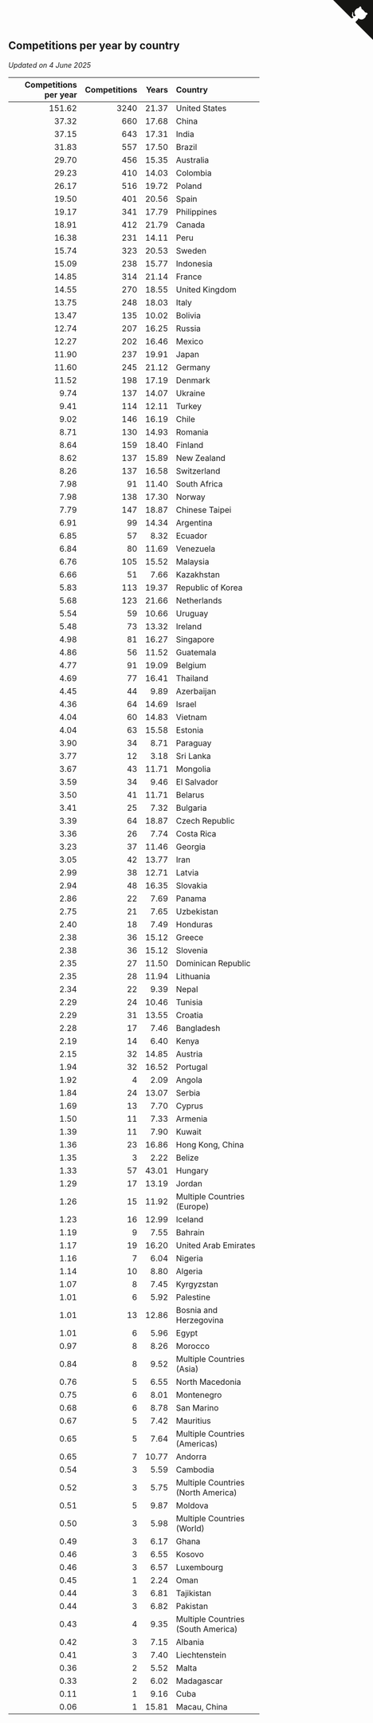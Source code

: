 ## Competitions per year by country

*Updated on  4 June 2025*

| Competitions per year | Competitions | Years | Country |
| ---: | ---: | ---: | :--- |
| 151.62 | 3240 | 21.37 | United States |
| 37.32 | 660 | 17.68 | China |
| 37.15 | 643 | 17.31 | India |
| 31.83 | 557 | 17.50 | Brazil |
| 29.70 | 456 | 15.35 | Australia |
| 29.23 | 410 | 14.03 | Colombia |
| 26.17 | 516 | 19.72 | Poland |
| 19.50 | 401 | 20.56 | Spain |
| 19.17 | 341 | 17.79 | Philippines |
| 18.91 | 412 | 21.79 | Canada |
| 16.38 | 231 | 14.11 | Peru |
| 15.74 | 323 | 20.53 | Sweden |
| 15.09 | 238 | 15.77 | Indonesia |
| 14.85 | 314 | 21.14 | France |
| 14.55 | 270 | 18.55 | United Kingdom |
| 13.75 | 248 | 18.03 | Italy |
| 13.47 | 135 | 10.02 | Bolivia |
| 12.74 | 207 | 16.25 | Russia |
| 12.27 | 202 | 16.46 | Mexico |
| 11.90 | 237 | 19.91 | Japan |
| 11.60 | 245 | 21.12 | Germany |
| 11.52 | 198 | 17.19 | Denmark |
| 9.74 | 137 | 14.07 | Ukraine |
| 9.41 | 114 | 12.11 | Turkey |
| 9.02 | 146 | 16.19 | Chile |
| 8.71 | 130 | 14.93 | Romania |
| 8.64 | 159 | 18.40 | Finland |
| 8.62 | 137 | 15.89 | New Zealand |
| 8.26 | 137 | 16.58 | Switzerland |
| 7.98 | 91 | 11.40 | South Africa |
| 7.98 | 138 | 17.30 | Norway |
| 7.79 | 147 | 18.87 | Chinese Taipei |
| 6.91 | 99 | 14.34 | Argentina |
| 6.85 | 57 | 8.32 | Ecuador |
| 6.84 | 80 | 11.69 | Venezuela |
| 6.76 | 105 | 15.52 | Malaysia |
| 6.66 | 51 | 7.66 | Kazakhstan |
| 5.83 | 113 | 19.37 | Republic of Korea |
| 5.68 | 123 | 21.66 | Netherlands |
| 5.54 | 59 | 10.66 | Uruguay |
| 5.48 | 73 | 13.32 | Ireland |
| 4.98 | 81 | 16.27 | Singapore |
| 4.86 | 56 | 11.52 | Guatemala |
| 4.77 | 91 | 19.09 | Belgium |
| 4.69 | 77 | 16.41 | Thailand |
| 4.45 | 44 | 9.89 | Azerbaijan |
| 4.36 | 64 | 14.69 | Israel |
| 4.04 | 60 | 14.83 | Vietnam |
| 4.04 | 63 | 15.58 | Estonia |
| 3.90 | 34 | 8.71 | Paraguay |
| 3.77 | 12 | 3.18 | Sri Lanka |
| 3.67 | 43 | 11.71 | Mongolia |
| 3.59 | 34 | 9.46 | El Salvador |
| 3.50 | 41 | 11.71 | Belarus |
| 3.41 | 25 | 7.32 | Bulgaria |
| 3.39 | 64 | 18.87 | Czech Republic |
| 3.36 | 26 | 7.74 | Costa Rica |
| 3.23 | 37 | 11.46 | Georgia |
| 3.05 | 42 | 13.77 | Iran |
| 2.99 | 38 | 12.71 | Latvia |
| 2.94 | 48 | 16.35 | Slovakia |
| 2.86 | 22 | 7.69 | Panama |
| 2.75 | 21 | 7.65 | Uzbekistan |
| 2.40 | 18 | 7.49 | Honduras |
| 2.38 | 36 | 15.12 | Greece |
| 2.38 | 36 | 15.12 | Slovenia |
| 2.35 | 27 | 11.50 | Dominican Republic |
| 2.35 | 28 | 11.94 | Lithuania |
| 2.34 | 22 | 9.39 | Nepal |
| 2.29 | 24 | 10.46 | Tunisia |
| 2.29 | 31 | 13.55 | Croatia |
| 2.28 | 17 | 7.46 | Bangladesh |
| 2.19 | 14 | 6.40 | Kenya |
| 2.15 | 32 | 14.85 | Austria |
| 1.94 | 32 | 16.52 | Portugal |
| 1.92 | 4 | 2.09 | Angola |
| 1.84 | 24 | 13.07 | Serbia |
| 1.69 | 13 | 7.70 | Cyprus |
| 1.50 | 11 | 7.33 | Armenia |
| 1.39 | 11 | 7.90 | Kuwait |
| 1.36 | 23 | 16.86 | Hong Kong, China |
| 1.35 | 3 | 2.22 | Belize |
| 1.33 | 57 | 43.01 | Hungary |
| 1.29 | 17 | 13.19 | Jordan |
| 1.26 | 15 | 11.92 | Multiple Countries (Europe) |
| 1.23 | 16 | 12.99 | Iceland |
| 1.19 | 9 | 7.55 | Bahrain |
| 1.17 | 19 | 16.20 | United Arab Emirates |
| 1.16 | 7 | 6.04 | Nigeria |
| 1.14 | 10 | 8.80 | Algeria |
| 1.07 | 8 | 7.45 | Kyrgyzstan |
| 1.01 | 6 | 5.92 | Palestine |
| 1.01 | 13 | 12.86 | Bosnia and Herzegovina |
| 1.01 | 6 | 5.96 | Egypt |
| 0.97 | 8 | 8.26 | Morocco |
| 0.84 | 8 | 9.52 | Multiple Countries (Asia) |
| 0.76 | 5 | 6.55 | North Macedonia |
| 0.75 | 6 | 8.01 | Montenegro |
| 0.68 | 6 | 8.78 | San Marino |
| 0.67 | 5 | 7.42 | Mauritius |
| 0.65 | 5 | 7.64 | Multiple Countries (Americas) |
| 0.65 | 7 | 10.77 | Andorra |
| 0.54 | 3 | 5.59 | Cambodia |
| 0.52 | 3 | 5.75 | Multiple Countries (North America) |
| 0.51 | 5 | 9.87 | Moldova |
| 0.50 | 3 | 5.98 | Multiple Countries (World) |
| 0.49 | 3 | 6.17 | Ghana |
| 0.46 | 3 | 6.55 | Kosovo |
| 0.46 | 3 | 6.57 | Luxembourg |
| 0.45 | 1 | 2.24 | Oman |
| 0.44 | 3 | 6.81 | Tajikistan |
| 0.44 | 3 | 6.82 | Pakistan |
| 0.43 | 4 | 9.35 | Multiple Countries (South America) |
| 0.42 | 3 | 7.15 | Albania |
| 0.41 | 3 | 7.40 | Liechtenstein |
| 0.36 | 2 | 5.52 | Malta |
| 0.33 | 2 | 6.02 | Madagascar |
| 0.11 | 1 | 9.16 | Cuba |
| 0.06 | 1 | 15.81 | Macau, China |


<a href="https://github.com/jonatanklosko/wca_statistics" class="github-corner" aria-label="View source on Github"><svg width="80" height="80" viewBox="0 0 250 250" style="fill:#151513; color:#fff; position: absolute; top: 0; border: 0; right: 0;" aria-hidden="true"><path d="M0,0 L115,115 L130,115 L142,142 L250,250 L250,0 Z"></path><path d="M128.3,109.0 C113.8,99.7 119.0,89.6 119.0,89.6 C122.0,82.7 120.5,78.6 120.5,78.6 C119.2,72.0 123.4,76.3 123.4,76.3 C127.3,80.9 125.5,87.3 125.5,87.3 C122.9,97.6 130.6,101.9 134.4,103.2" fill="currentColor" style="transform-origin: 130px 106px;" class="octo-arm"></path><path d="M115.0,115.0 C114.9,115.1 118.7,116.5 119.8,115.4 L133.7,101.6 C136.9,99.2 139.9,98.4 142.2,98.6 C133.8,88.0 127.5,74.4 143.8,58.0 C148.5,53.4 154.0,51.2 159.7,51.0 C160.3,49.4 163.2,43.6 171.4,40.1 C171.4,40.1 176.1,42.5 178.8,56.2 C183.1,58.6 187.2,61.8 190.9,65.4 C194.5,69.0 197.7,73.2 200.1,77.6 C213.8,80.2 216.3,84.9 216.3,84.9 C212.7,93.1 206.9,96.0 205.4,96.6 C205.1,102.4 203.0,107.8 198.3,112.5 C181.9,128.9 168.3,122.5 157.7,114.1 C157.9,116.9 156.7,120.9 152.7,124.9 L141.0,136.5 C139.8,137.7 141.6,141.9 141.8,141.8 Z" fill="currentColor" class="octo-body"></path></svg></a><style>.github-corner:hover .octo-arm{animation:octocat-wave 560ms ease-in-out}@keyframes octocat-wave{0%,100%{transform:rotate(0)}20%,60%{transform:rotate(-25deg)}40%,80%{transform:rotate(10deg)}}@media (max-width:500px){.github-corner:hover .octo-arm{animation:none}.github-corner .octo-arm{animation:octocat-wave 560ms ease-in-out}}</style>
